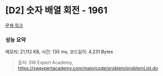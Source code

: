 # [D2] 숫자 배열 회전 - 1961 

[문제 링크](https://swexpertacademy.com/main/code/problem/problemDetail.do?contestProbId=AV5Pq-OKAVYDFAUq) 

### 성능 요약

메모리: 21,112 KB, 시간: 135 ms, 코드길이: 4,231 Bytes



> 출처: SW Expert Academy, https://swexpertacademy.com/main/code/problem/problemList.do